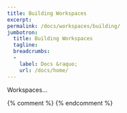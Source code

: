 ```yaml
---
title: Building Workspaces
excerpt: 
permalink: /docs/workspaces/building/
jumbotron:
  title: Building Workspaces
  tagline: 
  breadcrumbs:
  -
    label: Docs &raquo;
    url: /docs/home/
---
```


Workspaces...

{% comment %}
{% endcomment %}
